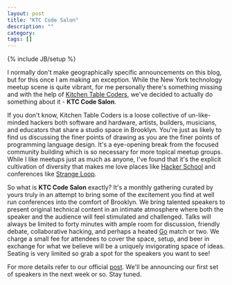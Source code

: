 ```yaml
---
layout: post
title: "KTC Code Salon"
description: ""
category: 
tags: []
---
```

{% include JB/setup %}

I normally don't make geographically specific announcements on this
blog, but for this once I am making an exception. While the New York
technology meetup scene is quite vibrant, for me personally there's
something missing and with the help of
[Kitchen Table Coders](http://kitchentablecoders.com), we've decided to
actually do something about it - **KTC Code Salon**.

If you don't know, Kitchen Table Coders is a loose collective of
un-like-minded hackers both software and hardware, artists, builders,
musicians, and educators that share a studio space in Brooklyn. You're
just as likely to find us discussing the finer points of drawing as
you are the finer points of programming language design. It's a
eye-opening break from the focused community building which is so
necessary for more topical meetup groups. While I like meetups just as
much as anyone, I've found that it's the explicit cultivation of diversity
that makes me love places like [Hacker School](http://hackerschool.com) and
conferences like [Strange Loop](http://thestrangeloop.com).

So what is **KTC Code Salon** exactly? It's a monthly gathering curated
by yours truly in an attempt to bring some of the excitement you find at
well run conferences into the comfort of Brooklyn. We bring talented
speakers to present original technical content in an intimate
atmosphere where both the speaker and the audience will feel
stimulated and challenged. Talks will always be limited to forty
minutes with ample room for discussion, friendly debate, collaborative
hacking, and perhaps a heated [Go](http://senseis.xmp.net/?WhatIsGo)
match or two. We charge a small fee for attendees to cover the space,
setup, and beer in exchange for what we believe will be a uniquely
invigorating space of ideas. Seating is very limited so grab a spot
for the speakers you want to see!

For more details refer to our official
[post](http://kitchentablecoders.com/event/2014/02/12/code-salon). We'll be
announcing our first set of speakers in the next week or so. Stay
tuned.

